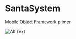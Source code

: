 # SantaSystem
Mobile Object Framework primer

![Alt Text](https://github.com/InuT/SantaSystem/image/SantaSystem.png)

